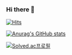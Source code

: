 ### Hi there 👋

<!--
**moonn6pence/moonn6pence** is a ✨ _special_ ✨ repository because its `README.md` (this file) appears on your GitHub profile.

Here are some ideas to get you started:

- 🔭 I’m currently working on ...
- 🌱 I’m currently learning ...
- 👯 I’m looking to collaborate on ...
- 🤔 I’m looking for help with ...
- 💬 Ask me about ...
- 📫 How to reach me: ...
- 😄 Pronouns: ...
- ⚡ Fun fact: ...
-->

[![Hits](https://hits.seeyoufarm.com/api/count/incr/badge.svg?url=https%3A%2F%2Fgithub.com%2Fmoonn6pence%2Fmoonn6pence&count_bg=%23968D7E&title_bg=%23555555&icon=&icon_color=%23E7E7E7&title=hits&edge_flat=false)](https://hits.seeyoufarm.com)

[![Anurag's GitHub stats](https://github-readme-stats.vercel.app/api?username=moonn6pence&theme=swift)](https://github.com/anuraghazra/github-readme-stats)

[![Solved.ac프로필](http://mazassumnida.wtf/api/generate_badge?boj=shin421179)](https://solved.ac/shin421179)
